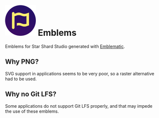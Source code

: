 # ![](icon.png) Emblems

Emblems for Star Shard Studio generated with [Emblematic](https://github.com/steffo99/emblematic).

## Why PNG?

SVG support in applications seems to be very poor, so a raster alternative had to be used.

## Why no Git LFS?

Some applications do not support Git LFS properly, and that may impede the use of these emblems.
